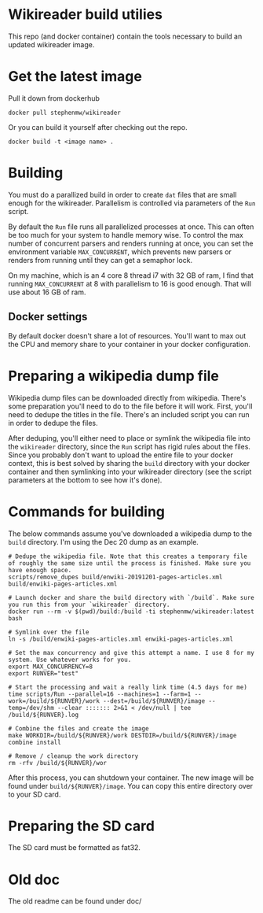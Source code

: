 # Wikireader build utilies
This repo (and docker container) contain the tools necessary to build an updated wikireader image.

# Get the latest image
Pull it down from dockerhub
```
docker pull stephenmw/wikireader
```

Or you can build it yourself after checking out the repo.
```
docker build -t <image name> .
```

# Building
You must do a parallized build in order to create `dat` files that are small enough for the wikireader. Parallelism is controlled via parameters of the `Run` script.

By default the `Run` file runs all parallelized processes at once. This can often be too much for your system to handle memory wise. To control the max number of concurrent parsers and renders running at once, you can set the environment variable `MAX_CONCURRENT`, which prevents new parsers or renders from running until they can get a semaphor lock.

On my machine, which is an 4 core 8 thread i7 with 32 GB of ram, I find that running `MAX_CONCURRENT` at 8 with parallelism to 16 is good enough. That will use about 16 GB of ram.

## Docker settings
By default docker doesn't share a lot of resources. You'll want to max out the CPU and memory share to your container in your docker configuration.

# Preparing a wikipedia dump file
Wikipedia dump files can be downloaded directly from wikipedia. There's some preparation you'll need to do to the file before it will work. First, you'll need to dedupe the titles in the file. There's an included script you can run in order to dedupe the files.

After deduping, you'll either need to place or symlink the wikipedia file into the `wikireader` directory, since the `Run` script has rigid rules about the files. Since you probably don't want to upload the entire file to your docker context, this is best solved by sharing the `build` directory with your docker container and then symlinking into your wikireader directory (see the script parameters at the bottom to see how it's done).

# Commands for building
The below commands assume you've downloaded a wikipedia dump to the `build` directory. I'm using the Dec 20 dump as an example.
```
# Dedupe the wikipedia file. Note that this creates a temporary file of roughly the same size until the process is finished. Make sure you have enough space.
scripts/remove_dupes build/enwiki-20191201-pages-articles.xml build/enwiki-pages-articles.xml

# Launch docker and share the build directory with `/build`. Make sure you run this from your `wikireader` directory.
docker run --rm -v $(pwd)/build:/build -ti stephenmw/wikireader:latest bash

# Symlink over the file
ln -s /build/enwiki-pages-articles.xml enwiki-pages-articles.xml

# Set the max concurrency and give this attempt a name. I use 8 for my system. Use whatever works for you.
export MAX_CONCURRENCY=8 
export RUNVER="test"

# Start the processing and wait a really link time (4.5 days for me)
time scripts/Run --parallel=16 --machines=1 --farm=1 --work=/build/${RUNVER}/work --dest=/build/${RUNVER}/image --temp=/dev/shm --clear ::::::: 2>&1 < /dev/null | tee /build/${RUNVER}.log

# Combine the files and create the image
make WORKDIR=/build/${RUNVER}/work DESTDIR=/build/${RUNVER}/image combine install

# Remove / cleanup the work directory
rm -rfv /build/${RUNVER}/wor
```

After this process, you can shutdown your container. The new image will be found under `build/${RUNVER}/image`. You can copy this entire directory over to your SD card.

# Preparing the SD card
The SD card must be formatted as fat32.

# Old doc
The old readme can be found under doc/
